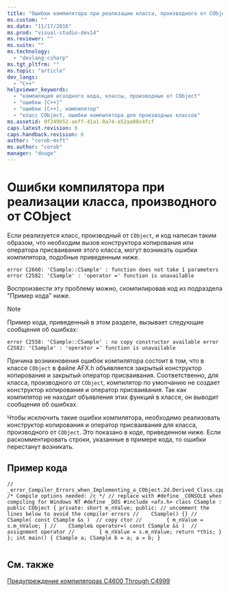 ```yaml
---
title: "Ошибки компилятора при реализации класса, производного от CObject | Microsoft Docs"
ms.custom: ""
ms.date: "11/17/2016"
ms.prod: "visual-studio-dev14"
ms.reviewer: ""
ms.suite: ""
ms.technology: 
  - "devlang-csharp"
ms.tgt_pltfrm: ""
ms.topic: "article"
dev_langs: 
  - "C++"
helpviewer_keywords: 
  - "компиляция исходного кода, классы, производные от CObject"
  - "ошибки [C++]"
  - "ошибки [C++], компилятор"
  - "класс CObject, ошибки компилятора для производных классов"
ms.assetid: 9f249b52-aeff-41a1-8a74-a52aa08c4fcf
caps.latest.revision: 6
caps.handback.revision: 6
author: "corob-msft"
ms.author: "corob"
manager: "douge"
---
```

# Ошибки компилятора при реализации класса, производного от CObject
Если реализуется класс, производный от `CObject`, и код написан таким образом, что необходим вызов конструктора копирования или оператора присваивания этого класса, могут возникать ошибки компилятора, подобные приведенным ниже.  
  
```  
error C2660: 'CSample::CSample' : function does not take 1 parameters error C2582: 'CSample' : 'operator =' function is unavailable  
```  
  
 Воспроизвести эту проблему можно, скомпилировав код из подраздела "Пример кода" ниже.  
  
> [!NOTE]
>  Пример кода, приведенный в этом разделе, вызывает следующие сообщения об ошибках:  
  
```  
error C2558: 'CSample::CSample' : no copy constructor available error C2582: 'CSample' : 'operator =' function is unavailable  
```  
  
 Причина возникновения ошибок компилятора состоит в том, что в классе `CObject` в файле AFX.h объявляется закрытый конструктор копирования и закрытый оператор присваивания. Соответственно, для класса, производного от `CObject`, компилятор по умолчанию не создает конструктор копирования и оператор присваивания. Так как компилятор не находит объявления этих функций в классе, он выводит сообщения об ошибках.  
  
 Чтобы исключить такие ошибки компилятора, необходимо реализовать конструктор копирования и оператор присваивания для класса, производного от `CObject`. Это показано в коде, приведенном ниже. Если раскомментировать строки, указанные в примере кода, то ошибки перестанут возникать.  
  
## Пример кода  
  
```  
// _error_Compiler_Errors_when_Implementing_a_CObject.2d.Derived_Class.cpp /* Compile options needed: /c */ // replace with #define _CONSOLE when compiling for Windows NT #define _DOS #include <afx.h> class CSample : public CObject { private: short m_nValue; public: // uncomment the lines below to avoid the compiler errors //    CSample() {} //    CSample( const CSample &s )  // copy ctor //        { m_nValue = s.m_nValue; } //    CSample& operator=( const CSample &s )  // assignment operator //        { m_nValue = s.m_nValue; return *this; } }; int main() { CSample a; CSample b = a; a = b; }  
  
```  
  
## См. также  
 [Предупреждение компилятораs C4600 Through C4999](../error-messages/compiler-warnings/compiler-warnings-c4600-through-c4799.md)